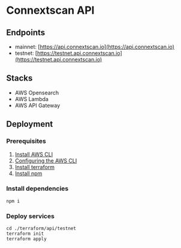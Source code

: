 # Connextscan API

## Endpoints
- mainnet: [https://api.connextscan.io](https://api.connextscan.io)
- testnet: [https://testnet.api.connextscan.io](https://testnet.api.connextscan.io)

## Stacks
- AWS Opensearch
- AWS Lambda
- AWS API Gateway

## Deployment
### Prerequisites
1. [Install AWS CLI](https://docs.aws.amazon.com/cli/latest/userguide/getting-started-prereqs.html)
2. [Configuring the AWS CLI](https://docs.aws.amazon.com/cli/latest/userguide/cli-chap-configure.html)
3. [Install terraform](https://learn.hashicorp.com/tutorials/terraform/install-cli)
4. [Install npm](https://docs.npmjs.com/downloading-and-installing-node-js-and-npm)

### Install dependencies
```
npm i
```

### Deploy services
```
cd ./terraform/api/testnet
terraform init
terraform apply
```
